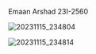  Emaan Arshad
23I-2560



![20231115_234804](https://github.com/emaan-arshad/PfFall23/assets/142867477/a0fe1f87-5bbe-4213-8566-96e4073bd183)






![20231115_234814](https://github.com/emaan-arshad/PfFall23/assets/142867477/53aa52c7-8065-432f-b24e-33b10df8e82b)

